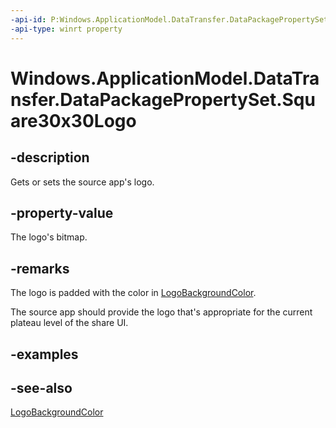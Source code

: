 ```yaml
---
-api-id: P:Windows.ApplicationModel.DataTransfer.DataPackagePropertySet.Square30x30Logo
-api-type: winrt property
---
```


<!-- Property syntax
public Windows.Storage.Streams.IRandomAccessStreamReference Square30x30Logo { get;  set; }
-->

# Windows.ApplicationModel.DataTransfer.DataPackagePropertySet.Square30x30Logo

## -description
Gets or sets the source app's logo.

## -property-value
The logo's bitmap.

## -remarks
The logo is padded with the color in [LogoBackgroundColor](datapackagepropertyset_logobackgroundcolor.md).

The source app should provide the logo that's appropriate for the current plateau level of the share UI.

## -examples

## -see-also
[LogoBackgroundColor](datapackagepropertyset_logobackgroundcolor.md)